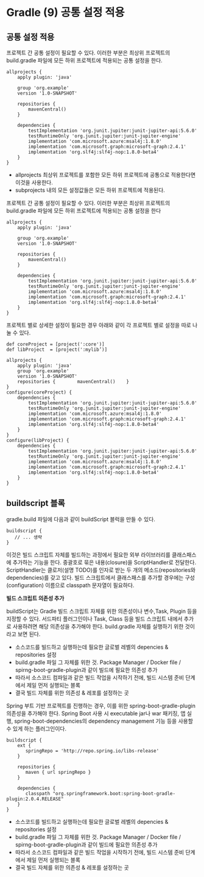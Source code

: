 # Gradle (9) 공통 설정 적용 



## 공통 설정 적용

프로젝트 간 공통 설정이 필요할 수 있다. 이러한 부분은 최상위 프로젝트의 build.gradle 파일에 모든 하위 프로젝트에 적용되는 공통 설정을 한다.

```shell
allprojects {
    apply plugin: 'java'

    group 'org.example'
    version '1.0-SNAPSHOT'

    repositories {
        mavenCentral()
    }

    dependencies {
        testImplementation 'org.junit.jupiter:junit-jupiter-api:5.6.0'
        testRuntimeOnly 'org.junit.jupiter:junit-jupiter-engine'
        implementation 'com.microsoft.azure:msal4j:1.8.0'
        implementation 'com.microsoft.graph:microsoft-graph:2.4.1'
        implementation 'org.slf4j:slf4j-nop:1.8.0-beta4'
    }
}
```


* allprojects 최상위 프로젝트를 포함한 모든 하위 프로젝트에 공통으로 적용한다면 이것을 사용한다. 
* subprojects 내의 모든 설정값들은 모든 하위 프로젝트에 적용된다. 


프로젝트 간 공통 설정이 필요할 수 있다. 이러한 부분은 최상위 프로젝트의 build.gradle 파일에 모든 하위 프로젝트에 적용되는 공통 설정을 한다


```shell
allprojects {
    apply plugin: 'java'

    group 'org.example'
    version '1.0-SNAPSHOT'

    repositories {
        mavenCentral()
    }

    dependencies {
        testImplementation 'org.junit.jupiter:junit-jupiter-api:5.6.0'
        testRuntimeOnly 'org.junit.jupiter:junit-jupiter-engine'
        implementation 'com.microsoft.azure:msal4j:1.8.0'
        implementation 'com.microsoft.graph:microsoft-graph:2.4.1'
        implementation 'org.slf4j:slf4j-nop:1.8.0-beta4'
    }
}
```

프로젝트 별로 상세한 설정이 필요한 경우 아래와 같이 각 프로젝트 별로 설정을 따로 나눌 수 있다.

 
```shell
def coreProject = [project(':core')]
def libProject  = [project(':mylib’)]

allprojects {
    apply plugin: 'java'
    group 'org.example'
    version '1.0-SNAPSHOT'
    repositories {        mavenCentral()    }
}
configure(coreProject) {
    dependencies {
        testImplementation 'org.junit.jupiter:junit-jupiter-api:5.6.0'
        testRuntimeOnly 'org.junit.jupiter:junit-jupiter-engine'
        implementation 'com.microsoft.azure:msal4j:1.8.0'
        implementation 'com.microsoft.graph:microsoft-graph:2.4.1'
        implementation 'org.slf4j:slf4j-nop:1.8.0-beta4'
    }
}
configure(libProject) {
    dependencies {
        testImplementation 'org.junit.jupiter:junit-jupiter-api:5.6.0'
        testRuntimeOnly 'org.junit.jupiter:junit-jupiter-engine'
        implementation 'com.microsoft.azure:msal4j:1.8.0'
        implementation 'com.microsoft.graph:microsoft-graph:2.4.1'
        implementation 'org.slf4j:slf4j-nop:1.8.0-beta4'
    }
} 

```

## buildscript 블록 
gradle.build 파일에 다음과 같이 buildScript 블럭을 만들 수 있다. 
```shell
buildscript { 
   // ... 생략 
}
```
이것은 빌드 스크립트 자체를 빌드하는 과정에서 필요한 외부 라이브러리를 클래스패스에 추가하는 기능을 한다. 중괄호로 묶은 내용(closure)을 ScriptHandler로 전달한다. ScriptHandler는 클로저(설명 TODO)를 인자로 받는 두 개의 메소드(repositories와 dependencies)를 갖고 있다. 빌드 스크립트에서 클래스패스를 추가할 경우에는 구성(configuration) 이름으로  classpath 문자열이 필요하다.

**빌드 스크립트 의존성 추가**

buildScript는 Gradle 빌드 스크립트 자체를 위한 의존성이나 변수,Task, Plugin 등을 지정할 수 있다. 서드파티 플러그인이나 Task, Class 등을 빌드 스크립트 내에서 추가로 사용하려면 해당 의존성을 추가해야 한다. build.gradle 자체를 실행하기 위한 것이라고 보면 된다.

* 소스코드를 빌드하고 실행하는데 필요한 글로벌 레벨의 depencies & repositories 설정
* build.gradle 파일 그 자체를 위한 것. Package Manager / Docker file / spirng-boot-gradle-plugin과 같이 빌드에 필요한 의존성 추가
* 따라서 소스코드 컴파일과 같은 빌드 작업을 시작하기 전에, 빌드 시스템 준비 단계에서 제일 먼저 실행되는 블록
* 결국 빌드 자체를 위한 의존성 & 레포를 설정하는 곳


Spring 부트 기반 프로젝트를 진행하는 경우, 이를 위한 spring-boot-gradle-plugin 의존성을 추가해야 한다. Spring Boot 사용 시 executable jar나 war 패키징, 앱 실행, spring-boot-dependencies의 dependency management 기능 등을 사용할 수 있게 하는 플러그인이다.


```shell
buildscript {
    ext {
       springRepo = 'http://repo.spring.io/libs-release'
    }

    repositories {
       maven { url springRepo }
    }

    dependencies {
       classpath "org.springframework.boot:spring-boot-gradle-plugin:2.0.4.RELEASE"
    }
}
```


* 소스코드를 빌드하고 실행하는데 필요한 글로벌 레벨의 depencies & repositories 설정
* build.gradle 파일 그 자체를 위한 것. Package Manager / Docker file / spirng-boot-gradle-plugin과 같이 빌드에 필요한 의존성 추가
* 따라서 소스코드 컴파일과 같은 빌드 작업을 시작하기 전에, 빌드 시스템 준비 단계에서 제일 먼저 실행되는 블록
* 결국 빌드 자체를 위한 의존성 & 레포를 설정하는 곳



